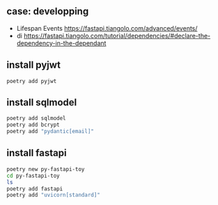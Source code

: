
## case: developping
- Lifespan Events
https://fastapi.tiangolo.com/advanced/events/
- di
https://fastapi.tiangolo.com/tutorial/dependencies/#declare-the-dependency-in-the-dependant

## install pyjwt
```
poetry add pyjwt
```

## install sqlmodel
```bash
poetry add sqlmodel
poetry add bcrypt
poetry add "pydantic[email]"
```

## install fastapi
```bash
poetry new py-fastapi-toy
cd py-fastapi-toy
ls
poetry add fastapi
poetry add "uvicorn[standard]"
```